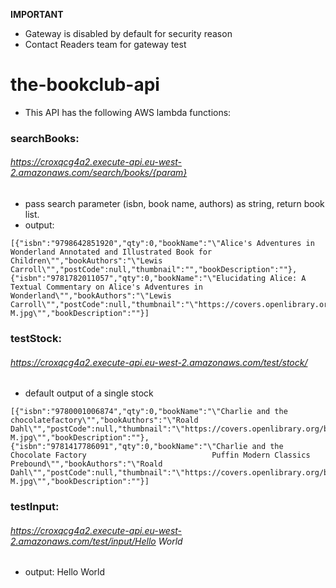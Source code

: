 **IMPORTANT**
- Gateway is disabled by default for security reason
- Contact Readers team for gateway test

# the-bookclub-api
- This API has the following AWS lambda functions:

### searchBooks:
###### https://croxqcg4a2.execute-api.eu-west-2.amazonaws.com/search/books/{param}
- pass search parameter (isbn, book name, authors) as string, return book list.
- output:
```
[{"isbn":"9798642851920","qty":0,"bookName":"\"Alice's Adventures in Wonderland Annotated and Illustrated Book for Children\"","bookAuthors":"\"Lewis Carroll\"","postCode":null,"thumbnail":"","bookDescription":""},{"isbn":"9781782011057","qty":0,"bookName":"\"Elucidating Alice: A Textual Commentary on Alice's Adventures in Wonderland\"","bookAuthors":"\"Lewis Carroll\"","postCode":null,"thumbnail":"\"https://covers.openlibrary.org/b/id/8788680-M.jpg\"","bookDescription":""}]
```

### testStock:
###### https://croxqcg4a2.execute-api.eu-west-2.amazonaws.com/test/stock/
- default output of a single stock
```
[{"isbn":"9780001006874","qty":0,"bookName":"\"Charlie and the chocolatefactory\"","bookAuthors":"\"Roald Dahl\"","postCode":null,"thumbnail":"\"https://covers.openlibrary.org/b/id/9382835-M.jpg\"","bookDescription":""},{"isbn":"9781417786091","qty":0,"bookName":"\"Charlie and the Chocolate Factory                            Puffin Modern Classics Prebound\"","bookAuthors":"\"Roald Dahl\"","postCode":null,"thumbnail":"\"https://covers.openlibrary.org/b/id/7615488-M.jpg\"","bookDescription":""}]
```

### testInput:
###### https://croxqcg4a2.execute-api.eu-west-2.amazonaws.com/test/input/Hello World
- output: Hello World
